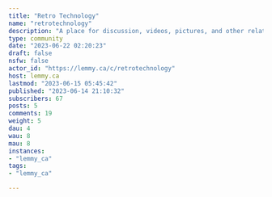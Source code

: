 ```yaml
---
title: "Retro Technology" 
name: "retrotechnology"
description: "A place for discussion, videos, pictures, and other related content of retro and vintage technology of all kinds. Especially retro tech that is still in use today.There are plenty of excellent communities for retro PCs so that content is better suited for those communities.Rules:- No NSFW- Respectful discourse required- No hate speech, bigotry, racism, homophobia, sexism, etc.- No spam or advertising- No AI generated content, posts, or comments"
type: community
date: "2023-06-22 02:20:23"
draft: false
nsfw: false
actor_id: "https://lemmy.ca/c/retrotechnology"
host: lemmy.ca
lastmod: "2023-06-15 05:45:42"
published: "2023-06-14 21:10:32"
subscribers: 67
posts: 5
comments: 19
weight: 5
dau: 4
wau: 8
mau: 8
instances:
- "lemmy_ca"
tags: 
- "lemmy_ca"

---
```

